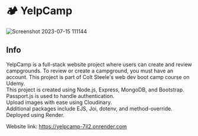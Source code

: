 # 🏕 YelpCamp
  
![Screenshot 2023-07-15 111144](https://github.com/naiko19-Ketan/YelpCamp/assets/103490646/32157bf7-9bdb-4c56-8a85-274006ddd699)
## Info
YelpCamp is a full-stack website project where users can create and review campgrounds. To review or create a campground, you must have an account. This project is part of Colt Steele's web dev boot camp course on Udemy.  
This project is created using Node.js, Express, MongoDB, and Bootstrap.<br>
Passport.js is used to handle authentication.<br>
Upload images with ease using Cloudinary. <br>
Additional packages include EJS, Joi, dotenv, and method-override. <br>
Deployed using Render.

Website link:  https://yelpcamp-7il2.onrender.com
                                 
